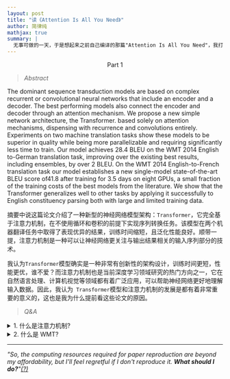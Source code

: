 ```yaml
---
layout: post
title: "读《Attention Is All You Need》"
author: 简律纯
mathjax: true
summary: |
  无事可做的一天，于是想起来之前自己编译的那篇"Attention Is All You Need"，我打印出来后便是再也没看过了，于是把它翻了个底朝天。在这里记下我阅读它时所做的笔记。
---
```


<p align="center">Part 1</p>

> _Abstract_  

The dominant sequence transduction models are based on complex recurrent or convolutional neural networks that include an encoder and a decoder. The best performing models also connect the encoder and decoder through an attention mechanism. We propose a new simple network architecture, the Transformer. based solely on attention mechanisms, dispensing with recurrence and convolutions entirely. Experiments on two machine translation tasks show these models to be superior in quality while being more parallelizable and requiring significantly less time to train. Our model achieves 28.4 BLEU on the WMT 2014 English to-German translation task, improving over the existing best results, including ensembles, by over 2 BLEU. On the WMT 2014 English-to-French translation task our model establishes a new single-model state-of-the-art BLEU score of41.8 after training for 3.5 days on eight GPUs, a small fraction of the training costs of the best models from the literature. We show that the Transformer generalizes well to other tasks by applying it successfully to English constituency parsing both with large and limited training data.

摘要中说这篇论文介绍了一种新型的神经网络模型架构：`Transformer`，它完全基于注意力机制，在不使用循环和卷积的前提下实现序列转换任务。该模型在两个机器翻译任务中取得了表现优异的结果，训练时间缩短，且泛化性能良好。顺带一提，注意力机制是一种可以让神经网络更关注与输出结果相关的输入序列部分的技术。

我认为`Transformer`模型确实是一种非常有创新性的架构设计，训练时间更短，性能更优，谁不爱？而注意力机制也是当前深度学习领域研究的热门方向之一，它在自然语言处理、计算机视觉等领域都有着广泛应用，可以帮助神经网络更好地理解输入数据。因此，我认为` Transformer`模型和注意力机制的发展是都有着非常重要的意义的，这也是我为什么提前看这些论文的原因。

> _Q&A_

<details close>
<summary>
1. 什么是注意力机制?
</summary>
<q>
注意力机制是一种常用于神经网络模型中的技术，可以让模型在处理输入数据时更加关注与输出结果相关的部分。通俗地说，就是让模型能够将更多的注意力集中在对预测结果有贡献的输入序列部分。在序列转换任务中，注意力机制常被用于连接编码器和解码器，使得模型能够根据解码器当前的输出状态，在编码器的输入序列中寻找最相关的信息进行输出预测。相比于传统的固定权重分配方式，注意力机制能够在不同时间步根据解码器的输出状态自适应地调整权重，从而提高模型的性能表现。
</q>
</details>

<details close>
<summary>
2. 什么是 WMT?
</summary>
<q>
WMT是指机器翻译领域最具代表性的国际评测大会Workshop on Machine Translation（机器翻译研讨会），是由统计机器翻译和神经机器翻译等多个组别组成的基准测试。自2006年开始，每年都会举办一次。WMT的目标是为了提高机器翻译技术的水平，吸引更多学术界、企业参与机器翻译的研究和发展，并促进机器翻译技术应用在实际生产中。WMT评测通常会提供一些双语数据集，然后参赛者根据这些数据集训练出机器翻译模型，并使用其他测试数据集进行测试和评估，最终评选出最优秀的翻译系统。WMT评测已成为机器翻译领域公认的重要学术会议和评测竞赛之一。
</q>
</details>
  

***

_"So, the computing resources required for paper reproduction are beyond my affordability, but I'll feel regretful if I don't reproduce it. **What should I do?**"<a href="/fool" title="#目移 看向阿尘和CAS.." rel="tipsy">(?)</a>_
